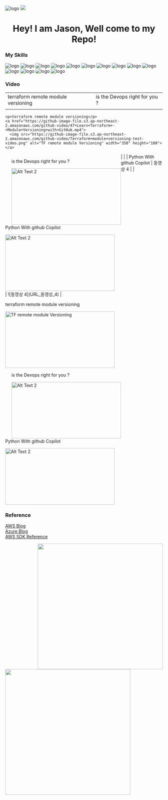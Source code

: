 ![logo](https://github-image-file.s3.ap-northeast-2.amazonaws.com/github-image/chuang.webp) 
![](https://komarev.com/ghpvc/?username=Jason-cloud-1&color=green)   
<h1 align="center">Hey! I am Jason, Well come to my Repo!</h1>  

### My Skills  
![logo](https://img.shields.io/badge/AWS-232F3E.svg?&style=for-the-badge&logo=amazonaws&logoColor=white)
![logo](https://img.shields.io/badge/Azure-0078D4.svg?&style=for-the-badge&logo=microsoftazure&logoColor=white) 
![logo](https://img.shields.io/badge/Python-3776AB.svg?&style=for-the-badge&logo=Python&logoColor=white) 
![logo](https://img.shields.io/badge/PowerShell-5391FE.svg?&style=for-the-badge&logo=powershell&logoColor=white) 
![logo](https://img.shields.io/badge/Shell-FCC624.svg?&style=for-the-badge&logo=linux&logoColor=white) 
![logo](https://img.shields.io/badge/Ansible-EE0000.svg?&style=for-the-badge&logo=ansible&logoColor=white)
![logo](https://img.shields.io/badge/Kubernetes-326CE5.svg?&style=for-the-badge&logo=kubernetes&logoColor=white)
![logo](https://img.shields.io/badge/EKS-FF9900.svg?&style=for-the-badge&logo=amazoneks&logoColor=white)
![logo](https://img.shields.io/badge/Docker-2496ED.svg?&style=for-the-badge&logo=docker&logoColor=white) 
![logo](https://img.shields.io/badge/GitHubAction-2088FF.svg?&style=for-the-badge&logo=githubactions&logoColor=white)
![logo](https://img.shields.io/badge/Jenkins-D24939.svg?&style=for-the-badge&logo=jenkins&logoColor=white) 
![logo](https://img.shields.io/badge/Terraform-7B42BC.svg?&style=for-the-badge&logo=terraform&logoColor=white)
![logo](https://img.shields.io/badge/pulumi-8A3391.svg?&style=for-the-badge&logo=pulumi&logoColor=white)
![logo](https://img.shields.io/badge/helm-0F1689.svg?&style=for-the-badge&logo=helm&logoColor=white)


### Video   

|          |          |
|----------|----------|
| terraform remote module versioning | is the Devops right for you ? |
| <div style="float: left;">
    <p>terraform remote module versioning</p>
    <a href="https://github-image-file.s3.ap-northeast-2.amazonaws.com/github-video/47+Learn+Terraform+-+Module+Versioning+with+GitHub.mp4">
      <img src="https://github-image-file.s3.ap-northeast-2.amazonaws.com/github-video/Terraform+module+versioning-test-video.png" alt="TF remote module Versioning" width="350" height="180">
    </a>
  </div> | <div style="float: left; margin-left: 20px;">
    <p>is the Devops right for you ? </p>
    <a href="https://github-image-file.s3.ap-northeast-2.amazonaws.com/github-video/Is+DevOps+right+for+you+13+points+to+consider.mp4">
      <img src="https://github-image-file.s3.ap-northeast-2.amazonaws.com/github-video/devops.png" alt="Alt Text 2" width="350" height="180">
    </a>
  </div> |
| Python With github Copilot | 동영상 4 |
| <div style="clear: both; margin-top: 20px;">
    <p>Python With github Copilot </p>
    <a href="https://github-image-file.s3.ap-northeast-2.amazonaws.com/github-video/Effortless+Python+with+GitHub+Copilot.mp4">
      <img src="https://github-image-file.s3.ap-northeast-2.amazonaws.com/github-video/python_copilot.png" alt="Alt Text 2" width="350" height="180">
    </a>
  </div> | ![동영상 4](URL_동영상_4) |



<div style="overflow: auto;">
  <div style="float: left;">
    <p>terraform remote module versioning</p>
    <a href="https://github-image-file.s3.ap-northeast-2.amazonaws.com/github-video/47+Learn+Terraform+-+Module+Versioning+with+GitHub.mp4">
      <img src="https://github-image-file.s3.ap-northeast-2.amazonaws.com/github-video/Terraform+module+versioning-test-video.png" alt="TF remote module Versioning" width="350" height="180">
    </a>
  </div>
  
  <div style="float: left; margin-left: 20px;">
    <p>is the Devops right for you ? </p>
    <a href="https://github-image-file.s3.ap-northeast-2.amazonaws.com/github-video/Is+DevOps+right+for+you+13+points+to+consider.mp4">
      <img src="https://github-image-file.s3.ap-northeast-2.amazonaws.com/github-video/devops.png" alt="Alt Text 2" width="350" height="180">
    </a>
  </div>
  
  <div style="clear: both; margin-top: 20px;">
    <p>Python With github Copilot </p>
    <a href="https://github-image-file.s3.ap-northeast-2.amazonaws.com/github-video/Effortless+Python+with+GitHub+Copilot.mp4">
      <img src="https://github-image-file.s3.ap-northeast-2.amazonaws.com/github-video/python_copilot.png" alt="Alt Text 2" width="350" height="180">
    </a>
  </div>
</div>     

### Reference  

[AWS Blog](https://aws.amazon.com/blogs/?awsf.blog-master-category=*all&awsf.blog-master-learning-levels=*all&awsf.blog-master-industry=*all&awsf.blog-master-analytics-products=*all&awsf.blog-master-artificial-intelligence=*all&awsf.blog-master-aws-cloud-financial-management=*all&awsf.blog-master-blockchain=*all&awsf.blog-master-business-applications=*all&awsf.blog-master-compute=*all&awsf.blog-master-customer-enablement=*all&awsf.blog-master-customer-engagement=*all&awsf.blog-master-database=*all&awsf.blog-master-developer-tools=*all&awsf.blog-master-devops=*all&awsf.blog-master-end-user-computing=*all&awsf.blog-master-mobile=*all&awsf.blog-master-iot=*all&awsf.blog-master-management-governance=*all&awsf.blog-master-media-services=*all&awsf.blog-master-migration-transfer=*all&awsf.blog-master-migration-solutions=*all&awsf.blog-master-networking-content-delivery=*all&awsf.blog-master-programming-language=*all&awsf.blog-master-sector=*all&awsf.blog-master-security=*all&awsf.blog-master-storage=*all)  
[Azure Blog](https://azure.microsoft.com/en-us/blog/)  
[AWS SDK Reference](https://boto3.amazonaws.com/v1/documentation/api/latest/index.html)  

<img align="right" width="400"  src="https://github-readme-stats.vercel.app/api?username=Jason-cloud-1&theme=dark&show_icons=true">             
<img align="left" width="400" src="https://github-readme-stats.vercel.app/api/top-langs/?username=Jason-cloud-1&layout=compact&theme=tokyonight">   








